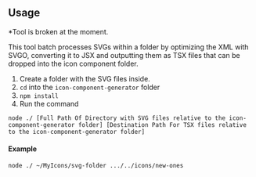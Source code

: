 ## Usage

*Tool is broken at the moment. 

This tool batch processes SVGs within a folder by optimizing the XML with SVGO, converting it to JSX and outputting them as TSX files that can be dropped into the icon component folder.

1. Create a folder with the SVG files inside.
2. `cd` into the `icon-component-generator` folder
3. `npm install`
4. Run the command

```
node ./ [Full Path Of Directory with SVG files relative to the icon-component-generator folder] [Destination Path For TSX files relative to the icon-component-generator folder]
```

#### Example

`node ./ ~/MyIcons/svg-folder .../../icons/new-ones`
